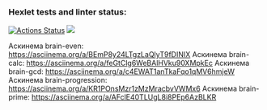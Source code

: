 ### Hexlet tests and linter status:
[![Actions Status](https://github.com/shkrobadasha/frontend-project-44/actions/workflows/hexlet-check.yml/badge.svg)](https://github.com/shkrobadasha/frontend-project-44/actions)
<a href="https://codeclimate.com/github/shkrobadasha/frontend-project-44/maintainability"><img src="https://api.codeclimate.com/v1/badges/e4b9f90ada9ebe05ad30/maintainability" /></a>

Аскинема brain-even: https://asciinema.org/a/BEmP8y24LTgzLaQlyT9fDINIX
Аскинема brain-calc: https://asciinema.org/a/feGtClg6WeBAlHVku90XMpkEc
Аскинема brain-gcd: https://asciinema.org/a/c4EWAT1anTkaFqo1qMV6hmjeW
Аскинема brain-progression: https://asciinema.org/a/KR1POnsMzr1zMzMracbvVWMx6
Аскинема brain-prime: https://asciinema.org/a/AFclE40TLUgL8i8PEp6AzBLKR